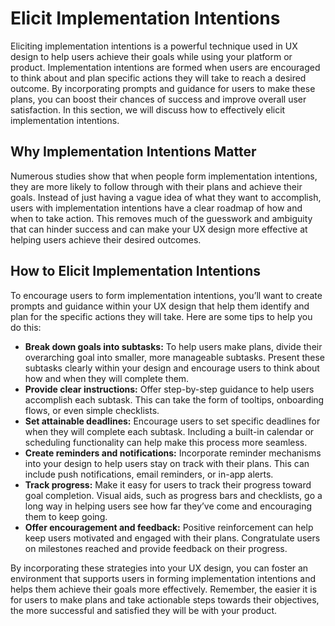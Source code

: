 # Elicit Implementation Intentions

Eliciting implementation intentions is a powerful technique used in UX design to help users achieve their goals while using your platform or product. Implementation intentions are formed when users are encouraged to think about and plan specific actions they will take to reach a desired outcome. By incorporating prompts and guidance for users to make these plans, you can boost their chances of success and improve overall user satisfaction. In this section, we will discuss how to effectively elicit implementation intentions.

## Why Implementation Intentions Matter

Numerous studies show that when people form implementation intentions, they are more likely to follow through with their plans and achieve their goals. Instead of just having a vague idea of what they want to accomplish, users with implementation intentions have a clear roadmap of how and when to take action. This removes much of the guesswork and ambiguity that can hinder success and can make your UX design more effective at helping users achieve their desired outcomes.

## How to Elicit Implementation Intentions

To encourage users to form implementation intentions, you’ll want to create prompts and guidance within your UX design that help them identify and plan for the specific actions they will take. Here are some tips to help you do this:

- **Break down goals into subtasks:** To help users make plans, divide their overarching goal into smaller, more manageable subtasks. Present these subtasks clearly within your design and encourage users to think about how and when they will complete them.
- **Provide clear instructions:** Offer step-by-step guidance to help users accomplish each subtask. This can take the form of tooltips, onboarding flows, or even simple checklists.
- **Set attainable deadlines:** Encourage users to set specific deadlines for when they will complete each subtask. Including a built-in calendar or scheduling functionality can help make this process more seamless.
- **Create reminders and notifications:** Incorporate reminder mechanisms into your design to help users stay on track with their plans. This can include push notifications, email reminders, or in-app alerts.
- **Track progress:** Make it easy for users to track their progress toward goal completion. Visual aids, such as progress bars and checklists, go a long way in helping users see how far they’ve come and encouraging them to keep going.
- **Offer encouragement and feedback:** Positive reinforcement can help keep users motivated and engaged with their plans. Congratulate users on milestones reached and provide feedback on their progress.

By incorporating these strategies into your UX design, you can foster an environment that supports users in forming implementation intentions and helps them achieve their goals more effectively. Remember, the easier it is for users to make plans and take actionable steps towards their objectives, the more successful and satisfied they will be with your product.
